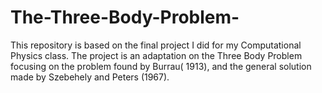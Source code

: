 # The-Three-Body-Problem-
This repository is based on the final project I did for my Computational Physics class. The project is an adaptation on the Three Body Problem  focusing on the problem found by Burrau( 1913), and the general solution made by Szebehely and Peters (1967). 
